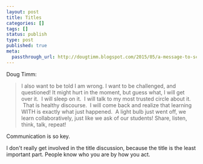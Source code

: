 ```yaml
---
layout: post
title: Titles
categories: []
tags: []
status: publish
type: post
published: true
meta:
  passthrough_url: http://dougtimm.blogspot.com/2015/05/a-message-to-school-leaders-are-titles.html
---
```


Doug Timm:


>I also want to be told I am wrong. I want to be challenged, and questioned! It might hurt in the moment, but guess what, I will get over it.  I will sleep on it.  I will talk to my most trusted circle about it.  That is healthy discourse.  I will come back and realize that learning WITH is exactly what just happened.  A light bulb just went off, we learn collaboratively, just like we ask of our students! Share, listen, think, talk, repeat!



Communication is so key.


I don't really get involved in the title discussion, because the title is the least important part. People know who you are by how you act.
